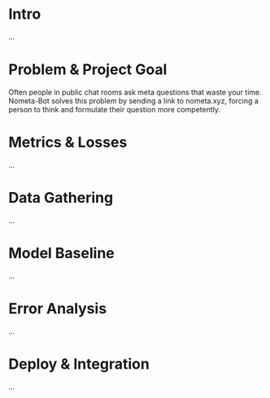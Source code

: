 # Intro
...

# Problem & Project Goal
Often people in public chat rooms ask meta questions that waste your time. 
Nometa-Bot solves this problem by sending a link to nometa.xyz, 
forcing a person to think and formulate their question more competently.

# Metrics & Losses
...

# Data Gathering
...

# Model Baseline
...

# Error Analysis
...

# Deploy & Integration
...
